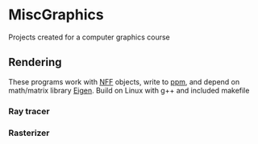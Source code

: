 # MiscGraphics
Projects created for a computer graphics course

## Rendering
These programs work with [NFF](http://paulbourke.net/dataformats/nff/nff1.html) objects, write to [ppm](https://en.wikipedia.org/wiki/Netpbm#PPM_example), and depend on math/matrix library [Eigen](https://eigen.tuxfamily.org/dox/group__QuickRefPage.html).
Build on Linux with g++ and included makefile
### Ray tracer
### Rasterizer
